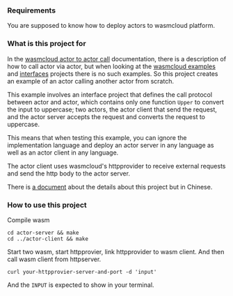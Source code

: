 ### Requirements
You are supposed to know how to deploy actors to wasmcloud platform.

### What is this project for
In the [wasmcloud actor to actor call](https://wasmcloud.dev/app-dev/a2a/) documentation, there is a description of how to call actor via actor, but when looking at the [wasmcloud examples](https://github.com/wasmCloud/examples) and [interfaces](https://github.com/wasmCloud/interfaces) projects there is no such examples. So this project creates an example of an actor calling another actor from scratch.

This example involves an interface project that defines the call protocol between actor and actor, which contains only one function `Upper` to convert the input to uppercase; two actors, the actor client that send the request, and the actor server accepts the request and converts the request to uppercase.

This means that when testing this example, you can ignore the implementation language and deploy an actor server in any language as well as an actor client in any language.

The actor client uses wasmcloud's httpprovider to receive external requests and send the http body to the actor server.

There is [a document](https://taction.top/wasmcloud/a2acall/) about the details about this project but in Chinese.

### How to use this project
Compile wasm
```shell
cd actor-server && make
cd ../actor-client && make
```

Start two wasm, start httpprovier, link httpprovider to wasm client. And then call wasm client from httpserver.
```shell
curl your-httpprovier-server-and-port -d 'input'
```
And the `INPUT` is expected to show in your terminal.
